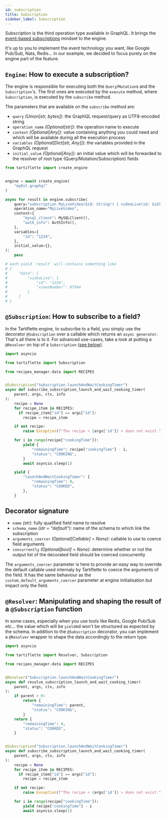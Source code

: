 ```yaml
---
id: subscription
title: Subscription
sidebar_label: Subscription
---
```


Subscription is the third operation type available in GraphQL. It brings the [event-based subscriptions](https://graphql.org/blog/subscriptions-in-graphql-and-relay/#event-based-subscriptions) mindset to the engine.

It's up to you to implement the event technology you want, like Google Pub/Sub, Nats, Redis... in our example, we decided to focus purely on the engine part of the feature.

## `Engine`: How to execute a subscription?

The engine is responsible for executing both the `Query`/`Mutation`s and the `Subscription`'s. The first ones are executed by the `execute` method, where `Subscription`, is executed by the `subscribe` method.

The parameters that are available on the `subscribe` method are:
* `query` _(Union[str, bytes])_: the GraphQL request/query as UTF8-encoded string
* `operation_name` _(Optional[str])_: the operation name to execute
* `context` _(Optional[Any])_: value containing anything you could need and which will be available during all the execution process
* `variables` _(Optional[Dict[str, Any]])_: the variables provided in the GraphQL request
* `initial_value` _(Optional[Any])_: an initial value which will be forwarded to the resolver of root type (Query/Mutation/Subscription) fields

```python
from tartiflette import create_engine


engine = await create_engine(
    "myDsl.graphql"
)

async for result in engine.subscribe(
    query="subscription MyLiveVideo($id: String!) { videoLive(id: $id) { id viewsNumber } }",
    operation_name="MyLiveVideo",
    context={
        "mysql_client": MySQLClient(),
        "auth_info": AuthInfo(),
    },
    variables={
        "id": "1234",
    },
    initial_value={},
):
    pass

# each yield `result` will contains something like
# {
#     "data": {
#         "videoLive": {
#             "id": "1234",
#             "viewsNumber": 87564
#         }
#     }
# }
```

## `@Subscription`: How to subscribe to a field?

In the Tartiflette engine, to subscribe to a field, you simply use the decorator `@Subscription` over a callable which returns an `async generator`. That's all there is to it. For advanced use-cases, take a look at putting a `@Resolver` on top of a `Subscription` ([see below](#resolver-manipulating-and-shaping-the-result-of-a-subscription-function)).

```python
import asyncio

from tartiflette import Subscription

from recipes_manager.data import RECIPES


@Subscription("Subscription.launchAndWaitCookingTimer")
async def subscribe_subscription_launch_and_wait_cooking_timer(
    parent, args, ctx, info
):
    recipe = None
    for recipe_item in RECIPES:
      if recipe_item["id"] == args["id"]:
        recipe = recipe_item

    if not recipe:
        raise Exception(f"The recipe < {args['id']} > does not exist.")

    for i in range(recipe["cookingTime"]):
        yield {
            "remainingTime": recipe["cookingTime"] - i,
            "status": "COOKING",
        }
        await asyncio.sleep(1)

    yield {
        "launchAndWaitCookingTimer": {
            "remainingTime": 0,
            "status": "COOKED",
        },
    }
```

## Decorator signature

* `name` _(str)_: fully qualified field name to resolve
* `schema_name` _(str = "default")_: name of the schema to which link the subscription
* `arguments_coercer` _(Optional[Callable] = None)_: callable to use to coerce field arguments
* `concurrently` _(Optional[bool] = None)_: determine whether or not the output list of the decorated field should be coerced concurrently

The `arguments_coercer` parameter is here to provide an easy way to override the default callable used internaly by Tartiflette to coerce the arguments of the field. It has the same behaviour as the `custom_default_arguments_coercer` parameter at engine initialisation but impact only the field.

## `@Resolver`: Manipulating and shaping the result of a `@Subscription` function

In some cases, especially when you use tools like Redis, Google Pub/Sub etc... the value which will be `yield`ed won't be structured as expected by the schema. In addition to the `@Subscription` decorator, you can implement a `@Resolver` wrapper to shape the data accordingly to the return type.

```python
import asyncio

from tartiflette import Resolver, Subscription

from recipes_manager.data import RECIPES


@Resolver("Subscription.launchAndWaitCookingTimer")
async def resolve_subscription_launch_and_wait_cooking_timer(
    parent, args, ctx, info
):
    if parent > 0:
        return {
            "remainingTime": parent,
            "status": "COOKING",
        }
    return {
        "remainingTime": 0,
        "status": "COOKED",
    }


@Subscription("Subscription.launchAndWaitCookingTimer")
async def subscribe_subscription_launch_and_wait_cooking_timer(
    parent, args, ctx, info
):
    recipe = None
    for recipe_item in RECIPES:
      if recipe_item["id"] == args["id"]:
        recipe = recipe_item

    if not recipe:
        raise Exception(f"The recipe < {args['id']} > does not exist.")

    for i in range(recipe["cookingTime"]):
        yield recipe["cookingTime"] - i
        await asyncio.sleep(1)
```

